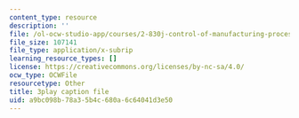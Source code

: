 ```yaml
---
content_type: resource
description: ''
file: /ol-ocw-studio-app/courses/2-830j-control-of-manufacturing-processes-sma-6303-spring-2008/a9bc098b78a35b4c680a6c64041d3e50_0INq0CFpXpo.srt
file_size: 107141
file_type: application/x-subrip
learning_resource_types: []
license: https://creativecommons.org/licenses/by-nc-sa/4.0/
ocw_type: OCWFile
resourcetype: Other
title: 3play caption file
uid: a9bc098b-78a3-5b4c-680a-6c64041d3e50
---
```

